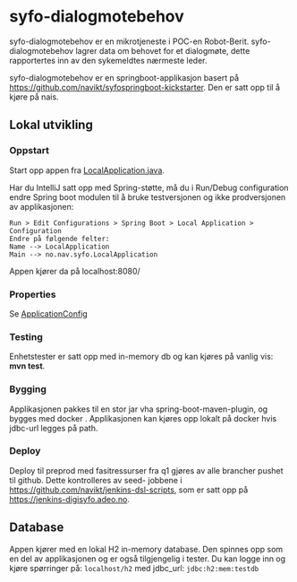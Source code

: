 # syfo-dialogmotebehov

syfo-dialogmotebehov er en mikrotjeneste i POC-en Robot-Berit. syfo-dialogmotebehov lagrer data om behovet for et
dialogmøte, dette rapportertes inn av den sykemeldtes nærmeste leder.

syfo-dialogmotebehov er en springboot-applikasjon basert på https://github.com/navikt/syfospringboot-kickstarter. Den er
satt opp til å kjøre på nais.

## Lokal utvikling 

### Oppstart

Start opp appen fra [LocalApplication.java](../syfo-dialogmotebehov/src/test/java/no/nav/syfo/LocalApplication.java).

Har du IntelliJ satt opp med Spring-støtte, må du i Run/Debug configuration endre Spring boot modulen til å bruke
testversjonen og ikke prodversjonen av applikasjonen:

```
Run > Edit Configurations > Spring Boot > Local Application > Configuration
Endre på følgende felter:
Name --> LocalApplication
Main --> no.nav.syfo.LocalApplication
```

Appen kjører da på localhost:8080/

### Properties

Se [ApplicationConfig](../syfo-dialogmotebehov/src/test/java/no/nav/syfo/config/ApplicationConfigTest.java)

### Testing

Enhetstester er satt opp med in-memory db og kan kjøres på vanlig vis: **mvn test**.

### Bygging

Applikasjonen pakkes til en stor jar vha spring-boot-maven-plugin, og bygges med docker . Applikasjonen kan kjøres opp 
lokalt på docker hvis jdbc-url legges på path.

### Deploy

Deploy til preprod med fasitressurser fra q1 gjøres av alle brancher pushet til github. Dette kontrolleres av seed-
jobbene i https://github.com/navikt/jenkins-dsl-scripts, som er satt opp på https://jenkins-digisyfo.adeo.no.


## Database
Appen kjører med en lokal H2 in-memory database. Den spinnes opp som en del av applikasjonen og er 
også tilgjengelig i tester. Du kan logge inn og kjøre spørringer på:
`localhost/h2` med jdbc_url: `jdbc:h2:mem:testdb`